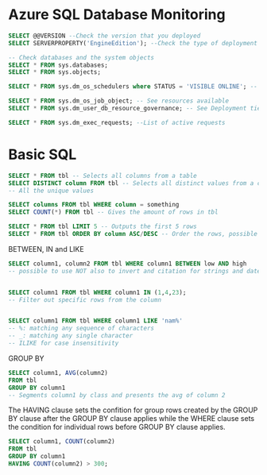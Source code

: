 # Azure SQL Database Monitoring
```sql
SELECT @@VERSION --Check the version that you deployed
SELECT SERVERPROPERTY('EngineEdition'); --Check the type of deployment

-- Check databases and the system objects
SELECT * FROM sys.databases;
SELECT * FROM sys.objects;

SELECT * FROM sys.dm_os_schedulers where STATUS = 'VISIBLE ONLINE'; -- View the schedulers

SELECT * FROM sys.dm_os_job_object; -- See resources available 
SELECT * FROM sys.dm_user_db_resource_governance; -- See Deployment tier and Service Level Objective (SLO)

SELECT * FROM sys.dm_exec_requests; --List of active requests


```

# Basic SQL

```sql
SELECT * FROM tbl -- Selects all columns from a table
SELECT DISTINCT column FROM tbl -- Selects all distinct values from a column
-- All the unique values

SELECT columns FROM tbl WHERE column = something
SELECT COUNT(*) FROM tbl -- Gives the amount of rows in tbl

SELECT * FROM tbl LIMIT 5 -- Outputs the first 5 rows
SELECT * FROM tbl ORDER BY column ASC/DESC -- Order the rows, possible to sort multiple columns

```

BETWEEN, IN and LIKE
```sql
SELECT column1, column2 FROM tbl WHERE column1 BETWEEN low AND high 
-- possible to use NOT also to invert and citation for strings and date


SELECT column1 FROM tbl WHERE column1 IN (1,4,23);
-- Filter out specific rows from the column


SELECT column1 FROM tbl WHERE column1 LIKE 'nam%'
-- %: matching any sequence of characters
-- _: matching any single character
-- ILIKE for case insensitivity
```

GROUP BY
```sql
SELECT column1, AVG(column2)
FROM tbl
GROUP BY column1
-- Segments column1 by class and presents the avg of column 2
```

The HAVING clause sets the confition for group rows created by the GROUP BY clause after the GROUP BY clause applies while the WHERE clause sets the condition for individual rows before GROUP BY clause applies.
```sql
SELECT column1, COUNT(column2)
FROM tbl
GROUP BY column1
HAVING COUNT(column2) > 300;
```


